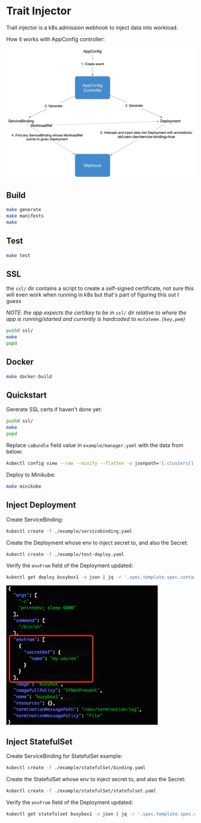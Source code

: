 # Trait Injector

Trait injector is a k8s admission webhook to inject data into workload.

How it works with AppConfig controller:

![alt text](./doc/img/appconfig-interact.jpg)

## Build

```bash
make generate
make manifests
make
```

## Test

```bash
make test
```

## SSL

the `ssl/` dir contains a script to create a self-signed certificate, not sure this will even work when running in k8s but that's part of figuring this out I guess

_NOTE: the app expects the cert/key to be in `ssl/` dir relative to where the app is running/started and currently is hardcoded to `mutateme.{key,pem}`_

```bash
pushd ssl/
make
popd
```

## Docker

```bash
make docker-build
```

## Quickstart

Gererate SSL certs if haven't done yet:

```bash
pushd ssl/
make
popd
```

Replace `caBundle` field value in `example/manager.yaml` with the data from below:

```bash
kubectl config view --raw --minify --flatten -o jsonpath='{.clusters[].cluster.certificate-authority-data}'
```

Deploy to Minikube:

```bash
make minikube
```


## Inject Deployment

Create ServiceBinding:

```bash
kubectl create -f ./example/servicebinding.yaml
```

Create the Deployment whose env to inject secret to, and also the Secret:
```bash
kubectl create -f ./example/test-deploy.yaml
```

Verify the `envFrom` field of the Deployment updated:

```bash
kubectl get deploy busybox1 -o json | jq -r '.spec.template.spec.containers[0]'
```

![alt text](./doc/img/envFrom.png)

## Inject StatefulSet

Create ServiceBinding for StatefulSet example:

```bash
kubectl create -f ./example/statefulSet/binding.yaml
```

Create the StatefulSet whose env to inject secret to, and also the Secret:
```bash
kubectl create -f ./example/statefulSet/statefulset.yaml
```

Verify the `envFrom` field of the Deployment updated:

```bash
kubectl get statefulset busybox1 -o json | jq -r '.spec.template.spec.containers[0]'
```